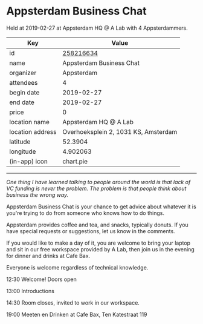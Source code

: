 # Appsterdam Business Chat
Held at 2019-02-27 at Appsterdam HQ @ A Lab with 4 Appsterdammers.
        
|Key|Value
|---|---|
|id|[258216634](https://www.meetup.com/appsterdam/events/258216634/)|
|name|Appsterdam Business Chat|
|organizer|Appsterdam|
|attendees|4|
|begin date|2019-02-27|
|end date|2019-02-27|
|price|0|
|location name|Appsterdam HQ @ A Lab|
|location address|Overhoeksplein 2, 1031 KS, Amsterdam|
|latitude|52.3904|
|longitude|4.902063|
|(in-app) icon|chart.pie|

---

*One thing I have learned talking to people around the world is that lack of VC funding is never the problem. The problem is that people think about business the wrong way.*

Appsterdam Business Chat is your chance to get advice about whatever it is you're trying to do from someone who knows how to do things.

Appsterdam provides coffee and tea, and snacks, typically donuts. If you have special requests or suggestions, let us know in the comments.

If you would like to make a day of it, you are welcome to bring your laptop and sit in our free workspace provided by A Lab, then join us in the evening for dinner and drinks at Cafe Bax.

Everyone is welcome regardless of technical knowledge.

12:30 Welcome! Doors open

13:00 Introductions

14:30 Room closes, invited to work in our workspace.

19:00 Meeten en Drinken at Cafe Bax, Ten Katestraat 119


